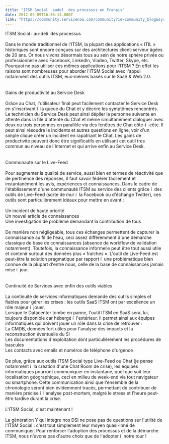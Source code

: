 ```yaml
---
title: "ITSM Social  audel  des processus en Franais"
date: 2012-03-09T16:36:13.000Z
link: "https://community.servicenow.com/community?id=community_blog&sys_id=e1ace225dbd0dbc01dcaf3231f9619b8"
---
```

<p>ITSM Social : au-delí  des processus<br /><br />Dans le monde traditionnel de l'ITSM, la plupart des applications  « ITIL  » historiques sont encore conçues sur des architectures client-serveur âgées de 20 ans. Or nous vivons désormais tous au sein de notre sphère privée ou professionnelle avec Facebook, LinkedIn, Viadeo, Twitter, Skype, etc. Pourquoi ne pas utiliser ces mêmes applications pour l'ITSM ? En effet les raisons sont nombreuses pour aborder l'ITSM Social avec l'appui notamment des outils ITSM, eux-mêmes basés sur le SaaS &amp; Web 2.0.<br /><br /><br />Gains de productivité au Service Desk<br /><br />Grâce au Chat, l'utilisateur final peut facilement contacter le Service Desk en s'inscrivant í  la queue du Chat et y décrire les symptômes rencontrés. Le technicien du Service Desk peut ainsi dépiler la personne suivante en attente dans la file d'attente du Chat et même simultanément dialoguer avec deux ou trois personnes en parallèle via des fenêtres de Chat côte-í -côte. Il peut ainsi résoudre le incidents et autres questions en ligne, voir d'un simple clique créer un incident en rapatriant le Chat. Les gains de productivité peuvent donc être significatifs en utilisant cet outil très commun au niveau de l'Internet et qui arrive enfin au Service Desk.<br /><br /><br />Communauté sur le Live-Feed<br /><br />Pour augmenter la qualité de service, aussi bien en termes de réactivité que de pertinence des réponses, il faut savoir fédérer facilement et instantanément les avis, expériences et connaissances. Dans le cadre de l'établissement d'une communauté ITSM au service des clients grâce í  des outils de Live-Feed (sorte de mur í  la Facebook ou d'échange Twitter), ces outils sont particulièrement idéaux pour mettre en avant :<br /><br />Un incident de haute priorité<br />Un nouvel article de connaissances<br />Une investigation de problème demandant la contribution de tous<br /><br />De manière non négligeable, tous ces échanges permettent de capturer la connaissance au fil de l'eau, ceci assez différemment d'une démarche classique de base de connaissances (absence de workflow de validation notamment). Toutefois, la connaissance informelle peut être tout aussi utile et contenir surtout des données plus  « fraîches  ». L'outil de Live-Feed est peut-être la solution pragmatique par rapport í  une problématique bien connue de la plupart d'entre nous, celle de la base de connaissances jamais mise í  jour.<br /><br /><br />Continuité de Services avec enfin des outils viables<br /><br />La continuité de services informatiques demande des outils simples et fiables pour gérer les crises : les outils SaaS ITSM ont par excellence un rôle majeur í  jouer. <br />Lorsque le Datacenter tombe en panne, l'outil ITSM en SaaS sera, lui, toujours disponible car hébergé í  l'extérieur. Il permet ainsi aux équipes informatiques qui doivent jouer un rôle dans la crise de retrouver : <br />La CMDB, données fort utiles pour l'analyse des impacts et la reconstruction éventuelle du SI<br />Les documentations d'exploitation dont particulièrement les procédures de bascules<br />Les contacts avec emails et numéros de téléphone d'urgence<br /><br />De plus, grâce aux outils ITSM Social type Live-Feed ou Chat (je pense notamment í  la création d'une Chat Room de crise), les équipes informatiques pourront communiquer en instantané, quel que soit leur localisation géographique, ceci en milieu de week-end via tout navigateur ou smartphone. Cette communication ainsi que l'ensemble de la chronologie seront bien évidemment tracés, permettant de contribuer de manière précise í  l'analyse post-mortem, malgré le stress et l'heure peut-être tardive durant la crise.<br /><br />L'ITSM Social, c'est maintenant !<br /><br />La génération Y qui intègre nos DSI ne pose pas de questions sur l'utilité de l'ITSM Social : c'est tout simplement leur moyen quasi-inné de communiquer. Pour renforcer l'adoption des processus et de la démarche ITSM, nous n'avons pas d'autre choix que de l'adopter í  notre tour !</p>